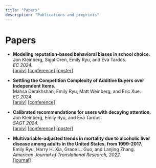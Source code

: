 ```yaml
---
title: "Papers"
description: "Publications and preprints"
---
```


# Papers

- **Modeling reputation-based behavioral biases in school choice.** <br>
Jon Kleinberg, Sigal Oren, Emily Ryu, and Éva Tardos. <br>
_EC 2024._ <br>
[[arxiv](https://arxiv.org/abs/2403.04616)] [[conference](https://doi.org/10.1145/3670865.3673609)] [[poster](/poster_repbias.pdf)]

- **Settling the Competition Complexity of Additive Buyers over Independent Items.** <br>
Mahsa Derakhshan, Emily Ryu, Matt Weinberg, and Eric Xue. <br>
_EC 2024._ <br>
[[arxiv](https://arxiv.org/abs/2403.03937)] [[conference](https://dl.acm.org/doi/10.1145/3670865.3673627)]

- **Calibrated recommendations for users with decaying attention.** <br>
Jon Kleinberg, Emily Ryu, and Éva Tardos. <br>
_SAGT 2024._ <br>
[[arxiv](https://arxiv.org/abs/2302.03239)] [[conference](https://link.springer.com/chapter/10.1007/978-3-031-71033-9_25)] [[poster](/poster_calrecs.pdf)]

- **Multivariable-adjusted trends in mortality due to alcoholic liver disease among adults in the United States, from 1999-2017.** <br>
Emily Ryu, Harry H. Xia, Grace L. Guo, and Lanjing Zhang. <br>
_American Journal of Translational Research, 2022._ <br>
[[journal](https://www.ncbi.nlm.nih.gov/pmc/articles/PMC8902556/)]